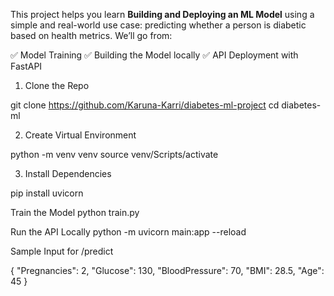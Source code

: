 
This project helps you learn **Building and Deploying an ML Model** using a simple and real-world use case: predicting whether a person is diabetic based on health metrics. We’ll go from:

 ✅ Model Training
 ✅ Building the Model locally
 ✅ API Deployment with FastAPI
 
1. Clone the Repo

git clone  https://github.com/Karuna-Karri/diabetes-ml-project
cd diabetes-ml

2. Create Virtual Environment

python -m venv venv
source venv/Scripts/activate

3. Install Dependencies

pip install  uvicorn

Train the Model
python train.py


Run the API Locally
 python -m uvicorn main:app --reload

 Sample Input for /predict

{
  "Pregnancies": 2,
  "Glucose": 130,
  "BloodPressure": 70,
  "BMI": 28.5,
  "Age": 45
}


 
